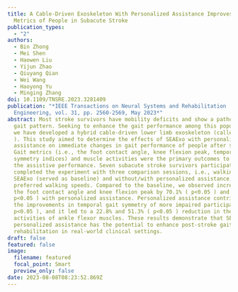 ```yaml
---
title: A Cable-Driven Exoskeleton With Personalized Assistance Improves the Gait
  Metrics of People in Subacute Stroke
publication_types:
  - "2"
authors:
  - Bin Zhong
  - Mei Shen
  - Haowen Liu
  - Yijun Zhao
  - Qiuyang Qian
  - Wei Wang
  - Haoyong Yu
  - Minging Zhang
doi: 10.1109/TNSRE.2023.3281409
publication: "*IEEE Transactions on Neural Systems and Rehabilitation
  Engineering, vol. 31, pp. 2560-2569, May 2023*"
abstract: Most stroke survivors have mobility deficits and show a pathological
  gait pattern. Seeking to enhance the gait performance among this population,
  we have developed a hybrid cable-driven lower limb exoskeleton (called SEAExo
  ). This study aimed to determine the effects of SEAExo with personalized
  assistance on immediate changes in gait performance of people after stroke.
  Gait metrics (i.e., the foot contact angle, knee flexion peak, temporal gait
  symmetry indices) and muscle activities were the primary outcomes to evaluate
  the assistive performance. Seven subacute stroke survivors participated and
  completed the experiment with three comparison sessions, i.e., walking without
  SEAExo (served as baseline) and without/with personalized assistance, at their
  preferred walking speeds. Compared to the baseline, we observed increases in
  the foot contact angle and knee flexion peak by 70.1% ( p<0.05 ) and 60.0% (
  p<0.05 ) with personalized assistance. Personalized assistance contributed to
  the improvements in temporal gait symmetry of more impaired participants (
  p<0.05 ), and it led to a 22.8% and 51.3% ( p<0.05 ) reduction in the muscle
  activities of ankle flexor muscles. These results demonstrate that SEAExo with
  personalized assistance has the potential to enhance post-stroke gait
  rehabilitation in real-world clinical settings.
draft: false
featured: false
image:
  filename: featured
  focal_point: Smart
  preview_only: false
date: 2023-08-08T08:23:52.869Z
---
```

